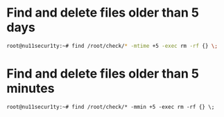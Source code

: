 # Find and delete files older than 5 days
```bash
root@nu11secur1ty:~# find /root/check/* -mtime +5 -exec rm -rf {} \;
```
# Find and delete files older than 5 minutes
```bas
root@nu11secur1ty:~# find /root/check/* -mmin +5 -exec rm -rf {} \;
```

